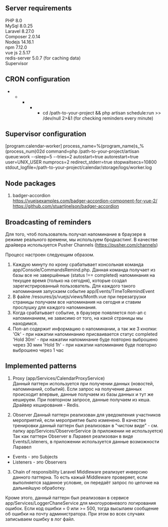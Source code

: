 ## Server requirements
PHP 8.0 <br>
MySql 8.0.25 <br>
Laravel 8.27.0 <br>
Composer 2.0.14 <br>
Nodejs 14.16.1 <br>
npm 7.12.0 <br>
vue js 2.5.17 <br>
redis-server 5.0.7 (for caching data) <br>
Supervisor <br>

## CRON configuration
* * * * * cd /path-to-your-project && php artisan schedule:run >> /dev/null 2>&1  (for checking reminders every minute)

## Supervisor configuration
[program:calendar-worker]
process_name=%(program_name)s_%(process_num)02d
command=php /path-to-your-project/artisan queue:work --sleep=5 --tries=2
autostart=true
autorestart=true
user=UNIX_USER
numprocs=2
redirect_stderr=true
stopwaitsecs=10800
stdout_logfile=/path-to-your-project/calendar/storage/logs/worker.log

## Node packages
1. badger-accordion <br>
https://vuejsexamples.com/badger-accordion-component-for-vue-2/ <br>
https://github.com/stuartjnelson/badger-accordion <br>

## Broadcasting of reminders
Для того, чтоб пользователь получал напоминание в браузере в режиме реального времени, мы используем бродкастинг.
В качестве драйвера используется Pusher Channels (https://pusher.com/channels)

Процесс настроен следующим образом.
1. Каждую минуту по крону срабатывает консольная команда app/Console/CommandsRemind.php.
Данная команда получает из базы все не завершённые (status !== completed) напоминания на текущее время (только на сегодня), которые создал зарегистрированный пользователь.
Для каждого такого напоминания запускаем событие app/Events/TimeToRemindEvent
2. В файле /resoures/js/vuejs/views/Month.vue при перезагрузки страницы получаем все напоминания на сегодня и ставим прослушку для каждого напоминания.
3. Когда срабатывает событие, в браузере появляется поп-ап с напоминанием, не зависимо от того, на какой страницы мы находимся.
4. Поп-ап содержит информацию о напоминании, а так же 3 кнопки:
'Ok' - при нажатии напоминанию присваивается статус completed
'Hold 30m' - при нажатии напоминание буде повторно выброшено через 30 мин
'Hold 1h' - при нажатии напоминание буде повторно выброшено через 1 час

## Implemented patterns ##
1. Proxy
(app/Services/CalendarProxyService) <br>
Данный паттерн используется при получении данных (новостей, напоминаний, событий). Если запрос на получение данных происходит впервые,
данные получаем из базы данных и тут же кешируем. При повторном запросе, данные получаем из кеша. Драйвер кеширования - Redis. <br>


2. Observer
Данный паттерн реализован для уведомления участников мероприятий, если мероприятие было изменено.
В качестве тренировки данный паттерн был реализован в "чистом виде" - см. папку app/Services/ObserverService (в приложении не используется)
Так как паттерн Observer в Ларавел реализован в виде Events/Listeners, в приложении используется данные возможности Ларавел
* Events - это Subjects
* Listeners - это Observers

3. Chain of responsibility
Laravel Middleware реализует инверсию данного паттерна. То есть кажый Middleware проверяет, если выполняется заданное условие, он
передаёт запрос по цепочке на дальнейшую обработку.

Кроме этого, данный паттерн был реализован в сервисе app/Services/LoggerChaneService для многоуровневого логирования ошибок.
Если код ошибки = 0 или >= 500, тогда высылаем сообщение об ошибки на почту администратора.
При этом во всех случаях записываем ошибку в лог файл.
